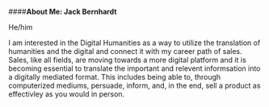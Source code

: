 ####**About Me: Jack Bernhardt**

He/him

I am interested in the Digital Humanities as a way to utilize the translation of humanities and the digital and connect it with my career path of sales. Sales, like all fields, are moving towards a more digital platform and it is becoming essential to translate the important and relevent informsation into a digitally mediated format. This includes being able to, through computerized mediums, persuade, inform, and, in the end, sell a product as effectivley as you would in person.   
